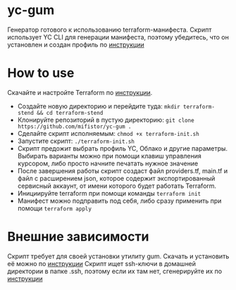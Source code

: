 # yc-gum
Генератор готового к использованию terraform-манифеста. Скрипт использует YC CLI для генерации манифеста, поэтому убедитесь, что он установлен и создан профиль по [инструкции](https://yandex.cloud/ru/docs/cli/operations/profile/profile-create)

# How to use
Скачайте и настройте Terraform по [инструкции](https://yandex.cloud/ru/docs/tutorials/infrastructure-management/terraform-quickstart#install-terraform).

- Создайте новую директорию и перейдите туда: `mkdir terraform-stend && cd terraform-stend`
- Клонируйте репозиторий в пустую директорию: `git clone https://github.com/mifistor/yc-gum .` 
- Сделайте скрипт исполняемым: `chmod +x terraform-init.sh`
- Запустите скрипт: `./terraform-init.sh`
- Скрипт предожит выбрать профиль YC, Облако и другие параметры. Выбирать варианты можно при помощи клавиш управления курсором, либо просто начните печатать нужное значение
- После завершения работы скрипт создаст файл providers.tf, main.tf и файл с расширением json, которое содержит экспортированный сервисный аккаунт, от имени которого будет работать Terraform.
- Инициируйте terraform при помощи команды `terraform init`
- Манифест можно подправить под себя, либо сразу применить при помощи `terraform apply`


# Внешние зависимости

Скрипт требует для своей установки утилиту gum. Скачать и установить её можно по [инструкции](https://github.com/charmbracelet/gum#installation)
Скрипт ищет ssh-ключи в домашней директории в папке .ssh, поэтому если их там нет, сгенерируйте их по [инструкции](https://yandex.cloud/ru/docs/glossary/ssh-keygen?ysclid=m2zum1m87n550795629#generate)
